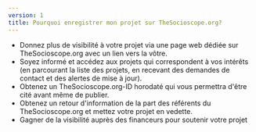 ```yaml
---
version: 1
title: Pourquoi enregistrer mon projet sur TheSocioscope.org?
---
```


- Donnez plus de visibilité à votre projet via une page web dédiée sur TheSocioscope.org avec un lien vers la vôtre.
- Soyez informé et accédez aux projets qui correspondent à vos intérêts (en parcourant la liste des projets, en recevant des demandes de contact et des alertes de mise à jour).
- Obtenez un TheSocioscope.org-ID horodaté qui vous permettra d'être cité avant même de publier.
- Obtenez un retour d'information de la part des référents du TheSocioscope.org et mettez votre projet en vedette.
- Gagner de la visibilité auprès des financeurs pour soutenir votre projet
